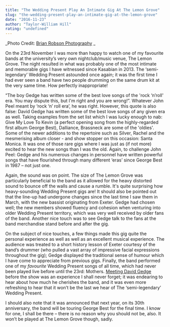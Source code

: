 ```yaml
---
title: "The Wedding Present Play An Intimate Gig At The Lemon Grove"
slug: "the-wedding-present-play-an-intimate-gig-at-the-lemon-grove"
date: "2016-11-23"
author: "Taylor-William Hill"
rating: "undefined"
---
```


_Photo Credit: [Brian Robson Photography](https://www.brianrobinsonphotography.com/the-wedding-present-live-falmouth/) _

On the 23rd November I was more than happy to watch one of my favourite bands at the university’s very own nightclub/music venue, The Lemon Grove. The night resulted in what was probably one of the most intimate and memorable gigs I have witnessed since Kasabian in 2013. The ‘semi-legendary’ Wedding Present astounded once again; it was the first time I had ever seen a band have two people drumming on the same drum kit at the very same time. How perfectly inappropriate!

“The boy Gedge has written some of the best love songs of the 'rock ‘n’roll' era. You may dispute this, but I'm right and you are wrong!”. Whatever John Peel meant by ‘rock ‘n’ roll era’, he was right. However, this quote is also false: David Gedge has written some of the best love songs of any given era as well. Taking examples from the set list which I was lucky enough to nab: Give My Love To Kevin (a perfect opening song from the highly-regarded first album George Best), Dalliance, Brassneck are some of the 'oldies'. Some of the newer additions to the repertoire such as Silver, Rachel and the mesmerising album closer - and show stopper on this occasion: Santa Monica. It was one of those rare gigs where I was just as (if not more) excited to hear the new songs than I was the old. Again, to challenge John Peel: Gedge and his numerous changes in personnel have written powerful songs that have flourished through many different ‘eras’ since George Best in 1987 – not just one.

Again, the sound was on point. The size of The Lemon Grove was particularly beneficial to the band as it allowed for the heavy distorted sound to bounce off the walls and cause a rumble. It's quite surprising how heavy-sounding Wedding Present gigs are! It should also be pointed out that the line-up had undergone changes since the last time I saw them in March, with the new bassist originating from Exeter. Gedge had chosen well; the new members showed fluency and cohesion when venturing into older Wedding Present territory, which was very well received by older fans of the band. Another nice touch was to see Gedge talk to the fans at the band merchandise stand before and after the gig.

On the subject of nice touches, a few things made this gig quite the personal experience as well as well as an excellent musical experience. The audience was treated to a short history lesson of Exeter courtesy of the band’s drummer (who pulled a vast array of impressive facial expressions throughout the gig); Gedge displayed the traditional sense of humour which I have come to appreciate from previous gigs. Finally, the band performed one of my _favourite_ Wedding Present songs of all time, which had never been played live before until the 23rd: Mothers. [Meeting David Gedge](http://pearshapedexeter.com/wedding-present/) before the show was an experience I shall never forget; it was endearing to hear about how much he cherishes the band, and it was even more refreshing to hear that it won’t be the last we hear of The ‘semi-legendary’ Wedding Present.

I should also note that it was announced that next year, on its 30th anniversary, the band will be touring George Best for the final time. I know for one, I shall be there – there is no reason why you should not be, also. It won’t be played at The Lemon Grove though, sadly.
